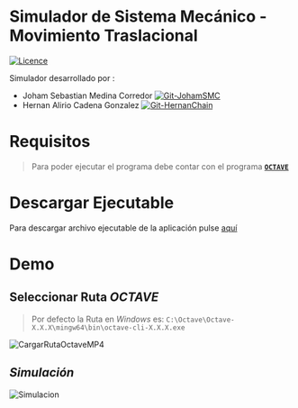 # Simulador de Sistema Mecánico - Movimiento Traslacional
[![Licence](https://img.shields.io/badge/Licence-MIT%20License-brightgreen)](https://opensource.org/licenses/MIT)

Simulador desarrollado por :
* Joham Sebastian Medina Corredor  [![Git-JohamSMC](https://img.shields.io/badge/GitHub-JohamSMC-red?style=plastic&logo=github&link=https://github.com/JohamSMC)](https://github.com/JohamSMC)
* Hernan Alirio Cadena Gonzalez  [![Git-HernanChain](https://img.shields.io/badge/GitHub-HernanChain-red?style=plastic&logo=github&link=https://github.com/hernanChain)](https://github.com/hernanChain)

# Requisitos

> Para poder ejecutar el programa debe contar con el programa [**`OCTAVE`**](https://www.gnu.org/software/octave/download.html)

# Descargar Ejecutable

Para descargar archivo ejecutable de la aplicación pulse [aquí](https://github.com/JohamSMC/MovimientoTraslacional/releases/download/v1/MovimientoTraslacional.exe)

# Demo

## Seleccionar Ruta ***OCTAVE***
> Por defecto la Ruta en *Windows* es: `C:\Octave\Octave-X.X.X\mingw64\bin\octave-cli-X.X.X.exe`

![CargarRutaOctaveMP4](https://user-images.githubusercontent.com/37983099/91253158-d49b2e00-e724-11ea-8ecb-7b577167cff8.gif)

## ***Simulación***

![Simulacion](https://user-images.githubusercontent.com/37983099/91253153-d107a700-e724-11ea-8ad0-d947dd4f57e8.gif)
